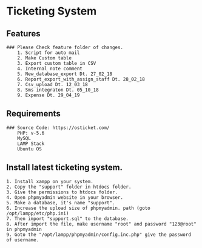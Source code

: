 # Ticketing System

## Features
	
	### Please Check feature folder of changes.
		1. Script for auto mail
		2. Make Custom table
		3. Export custom table in CSV 
		4. Internal note comment
		5. New_database_export Dt. 27_02_18
		6. Report_export_with_assign_staff Dt. 28_02_18
		7. Csv_upload Dt. 12_03_18
		8. Sms integraton Dt. 05_10_18
		9. Expense Dt. 29_04_19

## Requirements
	
	### Source Code: https://osticket.com/
		PHP: v-5.6
		MySQL
		LAMP Stack
		Ubuntu OS

## Install latest ticketing system.

	1. Install xampp on your system.
	2. Copy the "support" folder in htdocs folder.
	3. Give the permissions to htdocs folder.
	4. Open phpmyadmin website in your browser.
	5. Make a database, it's name "support".
	6. Increase the upload size of phpmyadmin. path (goto /opt/lampp/etc/php.ini)
	7. Then import "support.sql" to the database.
	8. After import the file, make username "root" and password "123@root" in phpmyadmin
	9. Goto the "/opt/lampp/phpmyadmin/config.inc.php" give the password of username.

